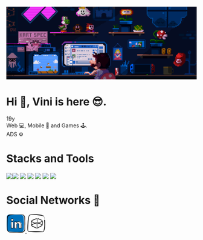 ![mario coding gif](coding.gif)
# Hi 👋, Vini is here 😎.
19y <br />
Web 💻, Mobile 📱 and Games 🕹️.<br />
ADS ⚙️<br />

# Stacks and Tools
<img loading='lazy' align='center' width='35' src="https://cdn.jsdelivr.net/gh/devicons/devicon/icons/javascript/javascript-original.svg" /><img loading='lazy' align='center' width='50' src="https://cdn.jsdelivr.net/gh/devicons/devicon/icons/python/python-original.svg" />
<img loading='lazy' align='center' width='35' src="https://cdn.jsdelivr.net/gh/devicons/devicon/icons/cplusplus/cplusplus-original.svg" />
<img loading="lazy" align="center" width="35" src="https://cdn.jsdelivr.net/gh/devicons/devicon/icons/java/java-original.svg" />
<img loading="lazy" align="center" width="35" src="https://cdn.jsdelivr.net/gh/devicons/devicon@latest/icons/react/react-original.svg" />
<img loading="lazy" align="center" width="35" src="https://cdn.jsdelivr.net/gh/devicons/devicon@latest/icons/arduino/arduino-original.svg" />
<img loading='lazy' align="center" width="35" src="https://cdn.jsdelivr.net/gh/devicons/devicon/icons/linux/linux-original.svg" />

# Social Networks 🔗
<a href='https://linkedin.com/in/viniciusgabs' target='_blank'>
<img width='50' src="linkedin.png" />  
</a>
<a href='https://codepen.io/gitviini' target='_blank'>
<img width='50' src="codepen.png" />
</a>
